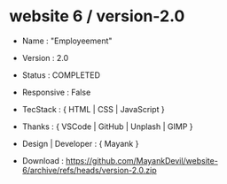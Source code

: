 # website 6 / version-2.0

- Name : "Employeement"

- Version : 2.0

- Status : COMPLETED

- Responsive : False

- TecStack : { HTML | CSS | JavaScript }

- Thanks : { VSCode | GitHub | Unplash | GIMP }

- Design | Developer : { Mayank }

- Download : https://github.com/MayankDevil/website-6/archive/refs/heads/version-2.0.zip

<!-- -
### Home Page

![Alt text]( ./data/Employeement "HomePage")
-->

